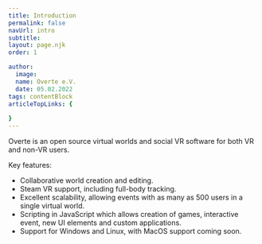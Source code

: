 ```yaml
---
title: Introduction
permalink: false
navUrl: intro
subtitle: 
layout: page.njk
order: 1

author:
  image: 
  name: Overte e.V.
  date: 05.02.2022
tags: contentBlock
articleTopLinks: {
  
}
---
```


Overte is an open source virtual worlds and social VR software for both VR and non-VR users.

Key features:


* Collaborative world creation and editing.
* Steam VR support, including full-body tracking.
* Excellent scalability, allowing events with as many as 500 users in a single virtual world.
* Scripting in JavaScript which allows creation of games, interactive event, new UI elements and custom applications.
* Support for Windows and Linux, with MacOS support coming soon.
